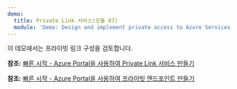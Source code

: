 ```yaml
---
demo:
  title: Private Link 서비스(모듈 07)
  module: 'Demo: Design and implement private access to Azure Services'
---
```

이 데모에서는 프라이빗 링크 구성을 검토합니다. 

**참조:** [빠른 시작 - Azure Portal을 사용하여 Private Link 서비스 만들기](https://learn.microsoft.com/azure/private-link/create-private-link-service-portal)

**참조:** [빠른 시작 - Azure Portal을 사용하여 프라이빗 엔드포인트 만들기](https://learn.microsoft.com/azure/private-link/create-private-endpoint-portal)

